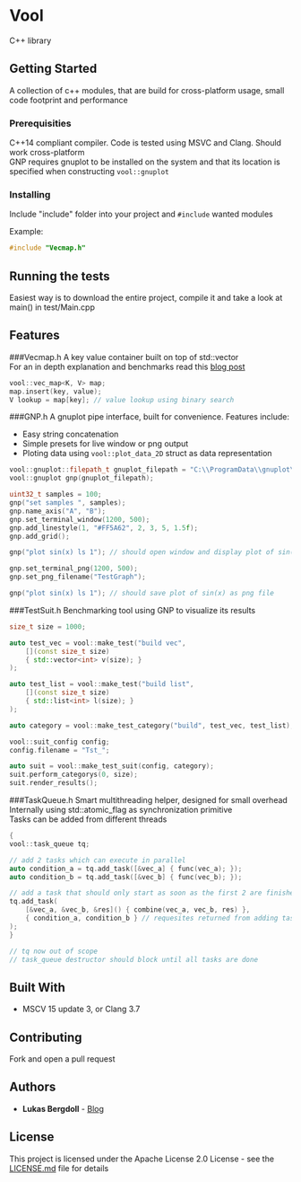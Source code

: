 # Vool

C++ library

## Getting Started

A collection of c++ modules, that are build for cross-platform usage, small code footprint and performance

### Prerequisities

C++14 compliant compiler. Code is tested using MSVC and Clang. Should work cross-platform  
GNP requires gnuplot to be installed on the system and that its location is specified when constructing `vool::gnuplot`

### Installing

Include "include" folder into your project and `#include` wanted modules

Example:

```cpp
#include "Vecmap.h"
```

## Running the tests

Easiest way is to download the entire project, compile it and take a look at main() in test/Main.cpp

## Features

###Vecmap.h
A key value container built on top of std::vector  
For an in depth explanation and benchmarks read this [blog post](http://www.lukas-bergdoll.net/blog/2016/1/31/big-o-pitfalls)

```cpp
vool::vec_map<K, V> map;
map.insert(key, value);
V lookup = map[key]; // value lookup using binary search
```

###GNP.h
A gnuplot pipe interface, built for convenience. Features include:
* Easy string concatenation
* Simple presets for live window or png output
* Ploting data using `vool::plot_data_2D` struct as data representation

```cpp
vool::gnuplot::filepath_t gnuplot_filepath = "C:\\ProgramData\\gnuplot\\bin\\gnuplot";
vool::gnuplot gnp(gnuplot_filepath);

uint32_t samples = 100;
gnp("set samples ", samples);
gnp.name_axis("A", "B");
gnp.set_terminal_window(1200, 500);
gnp.add_linestyle(1, "#FF5A62", 2, 3, 5, 1.5f);
gnp.add_grid();

gnp("plot sin(x) ls 1"); // should open window and display plot of sin(x)

gnp.set_terminal_png(1200, 500);
gnp.set_png_filename("TestGraph");

gnp("plot sin(x) ls 1"); // should save plot of sin(x) as png file
```

###TestSuit.h
Benchmarking tool using GNP to visualize its results

```cpp
size_t size = 1000;

auto test_vec = vool::make_test("build vec",
    [](const size_t size)
    { std::vector<int> v(size); }
);

auto test_list = vool::make_test("build list",
    [](const size_t size)
    { std::list<int> l(size); }
);

auto category = vool::make_test_category("build", test_vec, test_list);

vool::suit_config config;
config.filename = "Tst_";

auto suit = vool::make_test_suit(config, category);
suit.perform_categorys(0, size);
suit.render_results();
```

###TaskQueue.h
Smart multithreading helper, designed for small overhead  
Internally using std::atomic_flag as synchronization primitive  
Tasks can be added from different threads

```cpp
{
vool::task_queue tq;

// add 2 tasks which can execute in parallel
auto condition_a = tq.add_task([&vec_a] { func(vec_a); });
auto condition_b = tq.add_task([&vec_b] { func(vec_b); });

// add a task that should only start as soon as the first 2 are finished
tq.add_task(
	[&vec_a, &vec_b, &res]() { combine(vec_a, vec_b, res) },
	{ condition_a, condition_b } // requesites returned from adding task A and B
);
}

// tq now out of scope
// task_queue destructor should block until all tasks are done
```

## Built With

* MSCV 15 update 3, or Clang 3.7

## Contributing

Fork and open a pull request

## Authors

* **Lukas Bergdoll** - [Blog](http://www.lukas-bergdoll.net/blog)

## License

This project is licensed under the Apache License 2.0 License - see the [LICENSE.md](LICENSE.md) file for details
